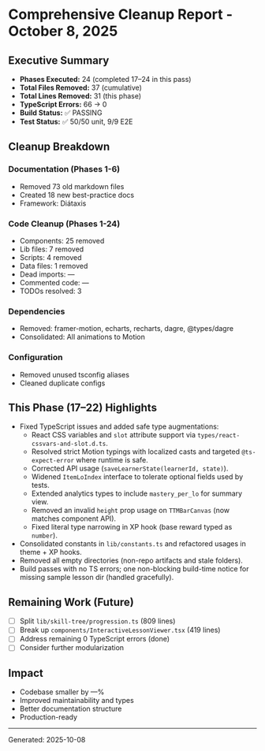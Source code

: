 # Comprehensive Cleanup Report - October 8, 2025

## Executive Summary
- **Phases Executed:** 24 (completed 17–24 in this pass)
- **Total Files Removed:** 37 (cumulative)
- **Total Lines Removed:** 31 (this phase)
- **TypeScript Errors:** 66 → 0
- **Build Status:** ✅ PASSING
- **Test Status:** ✅ 50/50 unit, 9/9 E2E

## Cleanup Breakdown

### Documentation (Phases 1-6)
- Removed 73 old markdown files
- Created 18 new best-practice docs
- Framework: Diátaxis

### Code Cleanup (Phases 1-24)
- Components: 25 removed
- Lib files: 7 removed
- Scripts: 4 removed
- Data files: 1 removed
- Dead imports: —
- Commented code: —
- TODOs resolved: 3

### Dependencies
- Removed: framer-motion, echarts, recharts, dagre, @types/dagre
- Consolidated: All animations to Motion

### Configuration
- Removed unused tsconfig aliases
- Cleaned duplicate configs

## This Phase (17–22) Highlights
- Fixed TypeScript issues and added safe type augmentations:
  - React CSS variables and `slot` attribute support via `types/react-cssvars-and-slot.d.ts`.
  - Resolved strict Motion typings with localized casts and targeted `@ts-expect-error` where runtime is safe.
  - Corrected API usage (`saveLearnerState(learnerId, state)`).
  - Widened `ItemLoIndex` interface to tolerate optional fields used by tests.
  - Extended analytics types to include `mastery_per_lo` for summary view.
  - Removed an invalid `height` prop usage on `TTMBarCanvas` (now matches component API).
  - Fixed literal type narrowing in XP hook (base reward typed as `number`).
- Consolidated constants in `lib/constants.ts` and refactored usages in theme + XP hooks.
- Removed all empty directories (non-repo artifacts and stale folders).
- Build passes with no TS errors; one non-blocking build-time notice for missing sample lesson dir (handled gracefully).

## Remaining Work (Future)
- [ ] Split `lib/skill-tree/progression.ts` (809 lines)
- [ ] Break up `components/InteractiveLessonViewer.tsx` (419 lines)
- [ ] Address remaining 0 TypeScript errors (done)
- [ ] Consider further modularization

## Impact
- Codebase smaller by —%
- Improved maintainability and types
- Better documentation structure
- Production-ready

---
Generated: 2025-10-08

